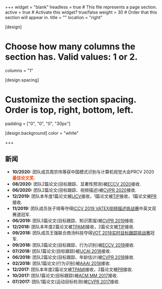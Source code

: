 +++
widget = "blank"
headless = true  # This file represents a page section.
active = true  # Activate this widget? true/false
weight = 30  # Order that this section will appear in.
title = ""
location = "right"

[design]
  # Choose how many columns the section has. Valid values: 1 or 2.
  columns = "1"

[design.spacing]
  # Customize the section spacing. Order is top, right, bottom, left.
  padding = ["0", "0", "0", "30px"]

[design.background]
  color = "white"

+++

## **新闻**
- **10/2020:** 团队成员周宗伟等获中国模式识别与计算机视觉大会PRCV 2020 **<font color=#FF4500>最佳论文奖</font>**.
- **08/2020:** 团队2篇论文(目标跟踪、显著性预测)被[ECCV 2020](https://eccv2020.eu/)接收.
- **06/2020:** 团队2篇论文(目标跟踪、视频描述)被[CVPR 2020](http://cvpr2020.thecvf.com/)接收.
- **12/2019:** 团队本年度1篇论文被[IJCV](https://www.springer.com/journal/11263)接收，1篇论文被[TIP](https://ieeexplore.ieee.org/xpl/RecentIssue.jsp?punumber=83)接收，1篇论文被[PR](https://www.journals.elsevier.com/pattern-recognition)接收.
- **11/2019:** 团队成员张子琦等夺得[ICCV 2019 VATEX视频描述挑战赛](https://arxiv.org/pdf/1910.05752.pdf)中英文双赛道冠军.
- **06/2019:** 团队3篇论文(目标跟踪、知识蒸馏)被[CVPR 2019](https://cvpr2019.thecvf.com/)接收.
- **12/2018:** 团队本年度2篇论文被[TPAMI](https://ieeexplore.ieee.org/xpl/RecentIssue.jsp?punumber=34)接收，2篇论文被[TIP](https://ieeexplore.ieee.org/xpl/RecentIssue.jsp?punumber=83)接收.
- **09/2018:** 团队成员王强联合商汤科技夺得[VOT 2018实时目标跟踪挑战赛](https://www.votchallenge.net/vot2018/)冠军.
- **09/2018:** 团队3篇论文(目标跟踪、行为识别)被[ECCV 2018](https://eccv2018.org/)接收.
- **07/2018:** 团队1篇论文(目标跟踪)被[IJCAI 2018](https://www.ijcai-18.org/)接收.
- **06/2018:** 团队2篇论文(目标跟踪、年龄估计)被[CVPR 2018](https://cvpr2018.thecvf.com/)接收.
- **02/2018:** 团队1篇论文(行为识别)被[AAAI 2018](https://aaai.org/Conferences/AAAI-18/)接收.
- **12/2017:** 团队本年度2篇论文被[TPAMI](https://ieeexplore.ieee.org/xpl/RecentIssue.jsp?punumber=34)接收，2篇论文被[PR](https://www.journals.elsevier.com/pattern-recognition)接收.
- **10/2017:** 团队1篇论文(目标跟踪)被[ACM MM 2017](http://2017.acmmm.org/)接收.
- **07/2017:** 团队1篇论文(运动目标检测)被[CVPR 2017](https://cvpr2017.thecvf.com/)接收.
